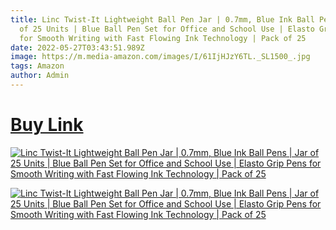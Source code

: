 ```yaml
---
title: Linc Twist-It Lightweight Ball Pen Jar | 0.7mm, Blue Ink Ball Pens | Jar
  of 25 Units | Blue Ball Pen Set for Office and School Use | Elasto Grip Pens
  for Smooth Writing with Fast Flowing Ink Technology | Pack of 25
date: 2022-05-27T03:43:51.989Z
image: https://m.media-amazon.com/images/I/61IjHJzY6TL._SL1500_.jpg
tags: Amazon
author: Admin
---
```

# [Buy Link](https://amzn.to/38Tcffh)

[![Linc Twist-It Lightweight Ball Pen Jar | 0.7mm, Blue Ink Ball Pens | Jar of 25 Units | Blue Ball Pen Set for Office and School Use | Elasto Grip Pens for Smooth Writing with Fast Flowing Ink Technology | Pack of 25](https://m.media-amazon.com/images/I/71dz-T0AJAL._SL1500_.jpg)](https://amzn.to/38Tcffh)

[![Linc Twist-It Lightweight Ball Pen Jar | 0.7mm, Blue Ink Ball Pens | Jar of 25 Units | Blue Ball Pen Set for Office and School Use | Elasto Grip Pens for Smooth Writing with Fast Flowing Ink Technology | Pack of 25](https://m.media-amazon.com/images/I/71dz-T0AJAL._SL1500_.jpg)](https://amzn.to/38Tcffh)